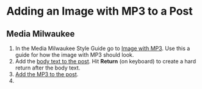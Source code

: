 # Adding an Image with MP3 to a Post

## Media Milwaukee

1. In the Media Milwaukee Style Guide go to [Image with MP3](http://mediamilwaukee.com/style-guide#imagewithmp3). Use this a guide for how the image with MP3 should look.
2. Add the [body text to the post](/working-with-text-and-links/working-with-content-in-the-visual-editor.md). Hit **Return** \(on keyboard\) to create a hard return after the body text.
3. [Add the MP3 to the post](/working-with-media/adding-an-mp3-to-a-post.md).
4. 


